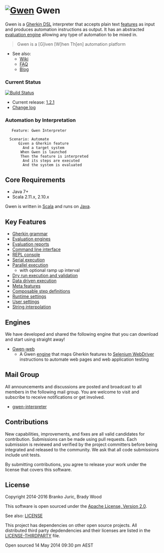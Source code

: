 [![Gwen](https://github.com/gwen-interpreter/gwen/wiki/img/gwen-attractor.png)](https://github.com/gwen-interpreter/gwen/wiki/The-Gwen-Logo)
Gwen
====

Gwen is a [Gherkin DSL](https://github.com/cucumber/cucumber/wiki/Gherkin) 
interpreter that accepts plain text 
[features](https://github.com/cucumber/cucumber/wiki/Feature-Introduction) as input and produces automation instructions as output. It has an abstracted [evaluation engine](https://github.com/gwen-interpreter/gwen/wiki/Evaluation-Engines) allowing any type of automation to be mixed in.

> Gwen is a [G]iven [W]hen Th[en] automation platform

- See also: 
  - [Wiki](https://github.com/gwen-interpreter/gwen/wiki) 
  - [FAQ](https://github.com/gwen-interpreter/gwen/wiki/FAQ)
  - [Blog](https://gweninterpreter.wordpress.com)

### Current Status

[![Build Status](https://travis-ci.org/gwen-interpreter/gwen.svg)](https://travis-ci.org/gwen-interpreter/gwen)

- Current release: [1.2.1](https://github.com/gwen-interpreter/gwen/releases/tag/v1.2.1) 
- [Change log](CHANGELOG)

### Automation by Interpretation

```gherkin    
   Feature: Gwen Interpreter
    
  Scenario: Automate
      Given a Gherkin feature
        And a target system
       When Gwen is launched
       Then the feature is interpreted
        And its steps are executed
        And the system is evaluated
```

Core Requirements
-----------------

- Java 7+
- Scala 2.11.x, 2.10.x
 
Gwen is written in [Scala](http://www.scala-lang.org) and runs on 
[Java](https://www.oracle.com/java).

Key Features
------------

- [Gherkin grammar](https://github.com/gwen-interpreter/gwen/wiki/Supported-Grammar)
- [Evaluation engines](https://github.com/gwen-interpreter/gwen/wiki/Evaluation-Engines)
- [Evaluation reports](https://github.com/gwen-interpreter/gwen/wiki/Evaluation-Reports)
- [Command line interface](https://github.com/gwen-interpreter/gwen/wiki/Command-Line-Interface)
- [REPL console](https://github.com/gwen-interpreter/gwen/wiki/REPL-Console)
- [Serial execution](https://github.com/gwen-interpreter/gwen/wiki/Execution-Modes#serial-execution)
- [Parallel execution](https://github.com/gwen-interpreter/gwen/wiki/Execution-Modes#parallel-execution)
  - with optional ramp up interval
- [Dry run execution and validation](https://github.com/gwen-interpreter/gwen/wiki/Execution-Modes#dry-run-validation)
- [Data driven execution](https://github.com/gwen-interpreter/gwen/wiki/Execution-Modes#data-driven-execution)
- [Meta features](https://github.com/gwen-interpreter/gwen/wiki/Meta-Features)
- [Composable step definitions](https://github.com/gwen-interpreter/gwen/wiki/Meta-Features#composable-step-definitions)
- [Runtime settings](https://github.com/gwen-interpreter/gwen/wiki/Runtime-Settings)
- [User settings](https://github.com/gwen-interpreter/gwen/wiki/User-Settings)
- [String interpolation](https://github.com/gwen-interpreter/gwen/wiki/String-Interpolation)

Engines
-------

We have developed and shared the following engine that you can download and start using straight away!

- [Gwen-web](https://github.com/gwen-interpreter/gwen-web)
  - A Gwen [engine](https://github.com/gwen-interpreter/gwen/wiki/Evaluation-Engines) that 
maps Gherkin features to [Selenium WebDriver](http://www.seleniumhq.org/projects/webdriver) 
instructions to automate web pages and web 
application testing

Mail Group
----------

All announcements and discussions are posted and broadcast to all members in the following mail group. You are welcome to visit and subscribe to receive notifications or get involved.

- [gwen-interpreter](https://groups.google.com/d/forum/gwen-interpreter) 

Contributions
-------------

New capabilities, improvements, and fixes are all valid candidates for contribution. Submissions can be made using pull requests. Each submission 
is reviewed and verified by the project committers before being integrated and released to the community. We ask that all code submissions include unit tests.

By submitting contributions, you agree to release your work under the license that covers this software.

License
-------

Copyright 2014-2016 Branko Juric, Brady Wood

This software is open sourced under the 
[Apache License, Version 2.0](http://www.apache.org/licenses/LICENSE-2.0.txt).

See also: [LICENSE](LICENSE)

This project has dependencies on other open source projects. All distributed third party depdendencies and their licenses are listed in the 
[LICENSE-THIRDPARTY](LICENSE-THIRDPARTY) file.

Open sourced 14 May 2014 09:30 pm AEST

